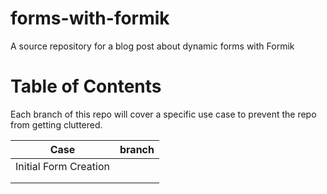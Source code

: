 # forms-with-formik
A source repository for a blog post about dynamic forms with Formik

# Table of Contents
Each branch of this repo will cover a specific use case to prevent the repo from getting cluttered.

| Case  | branch  |
|---|---|
| Initial Form Creation  |   |
|   |   |
|   |   |
